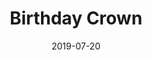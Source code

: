 ---
title: Birthday Crown
date: '2019-07-20'
thumb_image: images/mar-4yo/4-mar-bday-crown.jpg
thumb_image_alt: Birthday Crown
image: images/mar-4yo/4-mar-bday-crown.jpg
image_alt: Birthday Crown
template: project
---	